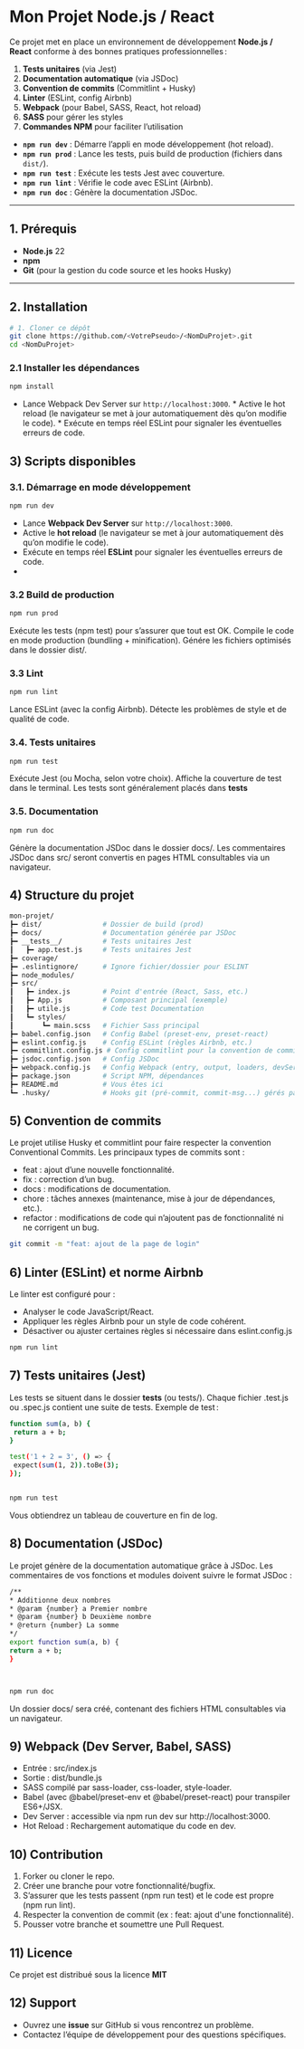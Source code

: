 # Mon Projet Node.js / React

Ce projet met en place un environnement de développement **Node.js / React** conforme à des bonnes pratiques professionnelles :

1. **Tests unitaires** (via Jest)  
2. **Documentation automatique** (via JSDoc)  
3. **Convention de commits** (Commitlint + Husky)  
4. **Linter** (ESLint, config Airbnb)  
5. **Webpack** (pour Babel, SASS, React, hot reload)  
6. **SASS** pour gérer les styles  
7. **Commandes NPM** pour faciliter l’utilisation

-   **`npm run dev`** : Démarre l’appli en mode développement (hot reload).
-   **`npm run prod`** : Lance les tests, puis build de production (fichiers dans `dist/`).
-   **`npm run test`** : Exécute les tests Jest avec couverture.
-   **`npm run lint`** : Vérifie le code avec ESLint (Airbnb).
-   **`npm run doc`** : Génère la documentation JSDoc.

---

## 1. Prérequis

- **Node.js** 22
- **npm** 
- **Git** (pour la gestion du code source et les hooks Husky)

---

## 2. Installation

```bash
# 1. Cloner ce dépôt
git clone https://github.com/<VotrePseudo>/<NomDuProjet>.git
cd <NomDuProjet>
```
### 2.1 Installer les dépendances
```bash
npm install
```
* Lance Webpack Dev Server sur `http://localhost:3000`. * Active le hot reload (le navigateur se met à jour automatiquement dès qu’on modifie le code). * Exécute en temps réel ESLint pour signaler les éventuelles erreurs de code.

## 3) Scripts disponibles

### 3.1. Démarrage en mode développement
  ```bash
 npm run dev
 ```
 
-   Lance **Webpack Dev Server** sur `http://localhost:3000`.
-   Active le **hot reload** (le navigateur se met à jour automatiquement dès qu’on modifie le code).
-   Exécute en temps réel **ESLint** pour signaler les éventuelles erreurs de code.
- 
 ### 3.2 Build de production
 ```bash
 npm run prod
 ```
 Exécute les tests (npm test) pour s’assurer que tout est OK.
Compile le code en mode production (bundling + minification).
Génére les fichiers optimisés dans le dossier dist/.

### 3.3 Lint
 ```bash
 npm run lint
  ```
  Lance ESLint (avec la config Airbnb).
Détecte les problèmes de style et de qualité de code.

### 3.4. Tests unitaires
 ```bash
 npm run test
  ```
  Exécute Jest (ou Mocha, selon votre choix).
Affiche la couverture de test dans le terminal.
Les tests sont généralement placés dans __tests__

### 3.5. Documentation
 ```bash
 npm run doc
  ```
  Génère la documentation JSDoc dans le dossier docs/.
Les commentaires JSDoc dans src/ seront convertis en pages HTML consultables via un navigateur.

##  4) Structure du projet
 ```bash
 mon-projet/
 ┣━ dist/               # Dossier de build (prod)
 ┣━ docs/               # Documentation générée par JSDoc
 ┣━ __tests__/          # Tests unitaires Jest
 ┃   ┣━ app.test.js     # Tests unitaires Jest
 ┣━ coverage/             
 ┣━ .eslintignore/      # Ignore fichier/dossier pour ESLINT
 ┣━ node_modules/ 
 ┣━ src/
 ┃   ┣━ index.js        # Point d'entrée (React, Sass, etc.)
 ┃   ┣━ App.js          # Composant principal (exemple)
 ┃   ┣━ utile.js        # Code test Documentation
 ┃   ┗━ styles/
 ┃       ┗━ main.scss   # Fichier Sass principal
 ┣━ babel.config.json   # Config Babel (preset-env, preset-react)
 ┣━ eslint.config.js    # Config ESLint (règles Airbnb, etc.)
 ┣━ commitlint.config.js # Config commitlint pour la convention de commits
 ┣━ jsdoc.config.json   # Config JSDoc
 ┣━ webpack.config.js   # Config Webpack (entry, output, loaders, devServer)
 ┣━ package.json        # Script NPM, dépendances
 ┣━ README.md           # Vous êtes ici
 ┗━ .husky/             # Hooks git (pré-commit, commit-msg...) gérés par Husky
  ```

##  5) Convention de commits

Le projet utilise Husky et commitlint pour faire respecter la convention Conventional Commits. Les principaux types de commits sont :
* feat : ajout d’une nouvelle fonctionnalité.
* fix : correction d’un bug.
* docs : modifications de documentation.
* chore : tâches annexes (maintenance, mise à jour de dépendances, etc.).
* refactor : modifications de code qui n’ajoutent pas de fonctionnalité ni ne corrigent un bug.

 ```bash
 git commit -m "feat: ajout de la page de login"
  ```
##  6) Linter (ESLint) et norme Airbnb
Le linter est configuré pour :
* Analyser le code JavaScript/React.
* Appliquer les règles Airbnb pour un style de code cohérent.
* Désactiver ou ajuster certaines règles si nécessaire dans eslint.config.js

 ```bash
 npm run lint
  ```
##  7) Tests unitaires (Jest)
Les tests se situent dans le dossier __tests__ (ou tests/). Chaque fichier .test.js ou .spec.js contient une suite de tests.
Exemple de test :
 ```bash
 function sum(a, b) {
  return a + b;
}

test('1 + 2 = 3', () => {
  expect(sum(1, 2)).toBe(3);
});


npm run test
  ```
Vous obtiendrez un tableau de couverture en fin de log.

##  8) Documentation (JSDoc)
Le projet génère de la documentation automatique grâce à JSDoc. Les commentaires de vos fonctions et modules doivent suivre le format JSDoc :
   ```bash
 /**
 * Additionne deux nombres
 * @param {number} a Premier nombre
 * @param {number} b Deuxième nombre
 * @return {number} La somme
 */
export function sum(a, b) {
  return a + b;
}



npm run doc
  ```
  Un dossier docs/ sera créé, contenant des fichiers HTML consultables via un navigateur.

##  9) Webpack (Dev Server, Babel, SASS)
* Entrée : src/index.js
* Sortie : dist/bundle.js
* SASS compilé par sass-loader, css-loader, style-loader.
* Babel (avec @babel/preset-env et @babel/preset-react) pour transpiler ES6+/JSX.
* Dev Server : accessible via npm run dev sur http://localhost:3000.
* Hot Reload : Rechargement automatique du code en dev.

## 10) Contribution

1. Forker ou cloner le repo.
2. Créer une branche pour votre fonctionnalité/bugfix.
3. S’assurer que les tests passent (npm run test) et le code est propre (npm run lint).
4. Respecter la convention de commit (ex : feat: ajout d'une fonctionnalité).
5. Pousser votre branche et soumettre une Pull Request.

## 11) Licence 

Ce projet est distribué sous la licence **MIT**

## 12) Support 

-   Ouvrez une **issue** sur GitHub si vous rencontrez un problème.
-   Contactez l’équipe de développement pour des questions spécifiques.
